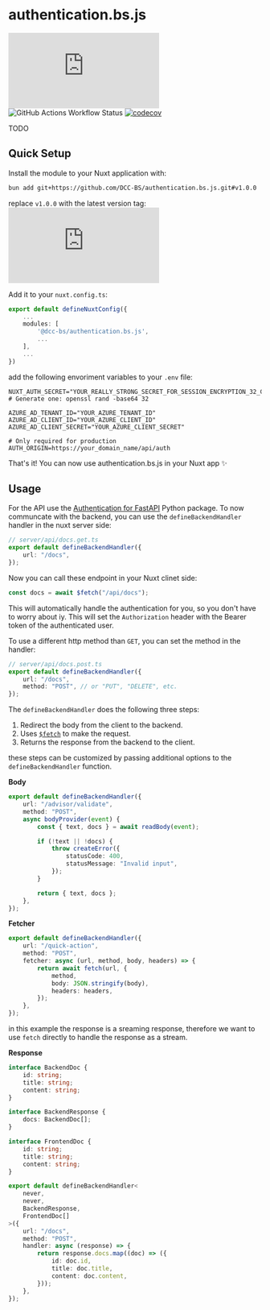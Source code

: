 # authentication.bs.js

![GitHub package.json version](https://img.shields.io/github/package-json/v/DCC-BS/authentication.bs.js)
![GitHub Actions Workflow Status](https://img.shields.io/github/actions/workflow/status/DCC-BS/authentication.bs.js/publish.yml)
[![codecov](https://codecov.io/gh/DCC-BS/authentication.bs.js/graph/badge.svg?token=3PBNL8OR24)](https://codecov.io/gh/DCC-BS/authentication.bs.js)

TODO

## Quick Setup

Install the module to your Nuxt application with:

```bash
bun add git+https://github.com/DCC-BS/authentication.bs.js.git#v1.0.0
```
replace `v1.0.0` with the latest version tag: ![GitHub package.json version](https://img.shields.io/github/package-json/v/DCC-BS/authentication.bs.js)


Add it to your `nuxt.config.ts`:
```ts
export default defineNuxtConfig({
    ...
    modules: [
        '@dcc-bs/authentication.bs.js',
        ...
    ],
    ...
})
```

add the following envoriment variables to your `.env` file:
```env
NUXT_AUTH_SECRET="YOUR_REALLY_STRONG_SECRET_FOR_SESSION_ENCRYPTION_32_CHARS_MIN" # Generate one: openssl rand -base64 32

AZURE_AD_TENANT_ID="YOUR_AZURE_TENANT_ID"
AZURE_AD_CLIENT_ID="YOUR_AZURE_CLIENT_ID"
AZURE_AD_CLIENT_SECRET="YOUR_AZURE_CLIENT_SECRET"

# Only required for production
AUTH_ORIGIN=https://your_domain_name/api/auth
```

That's it! You can now use authentication.bs.js in your Nuxt app ✨

## Usage

For the API use the [Authentication for FastAPI](https://github.com/DCC-BS/authentication.bs.py) Python package. To now communcate with the backend, you can use the `defineBackendHandler` handler in the nuxt server side:
```ts
// server/api/docs.get.ts
export default defineBackendHandler({
    url: "/docs",
});
```

Now you can call these endpoint in your Nuxt clinet side:
```ts
const docs = await $fetch("/api/docs");
```
This will automatically handle the authentication for you, so you don't have to worry about iy.
This will set the `Authorization` header with the Bearer token of the authenticated user.

To use a different http method than `GET`, you can set the method in the handler:
    
```ts
// server/api/docs.post.ts
export default defineBackendHandler({
    url: "/docs",
    method: "POST", // or "PUT", "DELETE", etc.
});
```

The `defineBackendHandler` does the following three steps:
1. Redirect the body from the client to the backend.
2. Uses [`$fetch`](https://nuxt.com/docs/getting-started/data-fetching#fetch) to make the request.
3. Returns the response from the backend to the client.

these steps can be customized by passing additional options to the `defineBackendHandler` function.

**Body**

```ts
export default defineBackendHandler({
    url: "/advisor/validate",
    method: "POST",
    async bodyProvider(event) {
        const { text, docs } = await readBody(event);

        if (!text || !docs) {
            throw createError({
                statusCode: 400,
                statusMessage: "Invalid input",
            });
        }

        return { text, docs };
    },
});
```
**Fetcher**
```ts
export default defineBackendHandler({
    url: "/quick-action",
    method: "POST",
    fetcher: async (url, method, body, headers) => {
        return await fetch(url, {
            method,
            body: JSON.stringify(body),
            headers: headers,
        });
    },
});
```
in this example the response is a sreaming response, therefore we want to use `fetch` directly to handle the response as a stream.

**Response**
```ts
interface BackendDoc {
    id: string;
    title: string;
    content: string;
}

interface BackendResponse {
    docs: BackendDoc[];
}

interface FrontendDoc {
    id: string;
    title: string;
    content: string;
}

export default defineBackendHandler<
    never,
    never,
    BackendResponse,
    FrontendDoc[]
>({
    url: "/docs",
    method: "POST",
    handler: async (response) => {
        return response.docs.map((doc) => ({
            id: doc.id,
            title: doc.title,
            content: doc.content,
        }));
    },
});
```